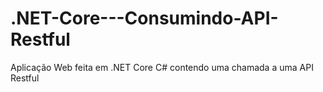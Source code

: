 # .NET-Core---Consumindo-API-Restful
Aplicação Web feita em .NET Core C# contendo uma chamada a uma API Restful
